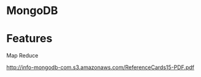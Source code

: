 # MongoDB
# Features
Map Reduce 


http://info-mongodb-com.s3.amazonaws.com/ReferenceCards15-PDF.pdf
